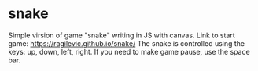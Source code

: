# snake
Simple virsion of game "snake" writing in JS with canvas.
Link to start game: https://ragilevic.github.io/snake/
The snake is controlled using the keys: up, down, left, right.
If you need to make game pause, use the space bar. 

